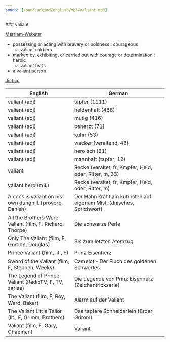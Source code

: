 ```yaml
---
sound: [sound:ankimd/english/mp3/valiant.mp3]
---
```


\### valiant

[Merriam-Webster](https://www.merriam-webster.com/dictionary/valiant)

- possessing or acting with bravery or boldness : courageous
    - valiant soldiers
- marked by, exhibiting, or carried out with courage or determination : heroic
    - valiant feats
- a valiant person

[dict.cc](https://www.dict.cc/valiant)

| English        | German       |
| -------------- | ------------ |
| valiant (adj) | tapfer (1111) |
| valiant (adj) | heldenhaft (468) |
| valiant (adj) | mutig (416) |
| valiant (adj) | beherzt (71) |
| valiant (adj) | kühn (53) |
| valiant (adj) | wacker (veraltend, 46) |
| valiant (adj) | heroisch (21) |
| valiant (adj) | mannhaft (tapfer, 12) |
| valiant | Recke (veraltet, fr, Kmpfer, Held, oder, Ritter, m, 33) |
| valiant hero (mil.) | Recke (veraltet, fr, Kmpfer, Held, oder, Ritter, m) |
| A cock is valiant on his own dunghill. (proverb, Danish) | Der Hahn kräht am kühnsten auf eigenem Mist. (dnisches, Sprichwort) |
| All the Brothers Were Valiant (film, F, Richard, Thorpe) | Die schwarze Perle |
| Only The Valiant (film, F, Gordon, Douglas) | Bis zum letzten Atemzug |
| Prince Valiant (film, lit., F) | Prinz Eisenherz |
| Sword of the Valiant (film, F, Stephen, Weeks) | Camelot – Der Fluch des goldenen Schwertes |
| The Legend of Prince Valiant (RadioTV, F, TV, series) | Die Legende von Prinz Eisenherz (Zeichentrickserie) |
| The Valiant (film, F, Roy, Ward, Baker) | Alarm auf der Valiant |
| The Valiant Little Tailor (lit., F, Grimm, Brothers) | Das tapfere Schneiderlein (Brder, Grimm) |
| Valiant (film, F, Gary, Chapman) | Valiant |
